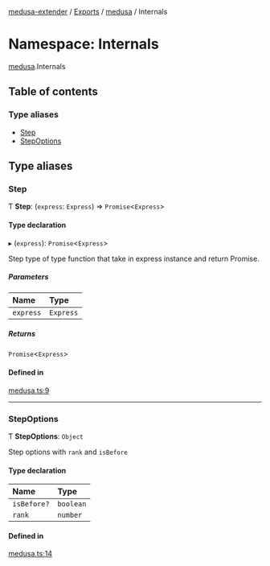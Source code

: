 [medusa-extender](../README.md) / [Exports](../modules.md) / [medusa](medusa.md) / Internals

# Namespace: Internals

[medusa](medusa.md).Internals

## Table of contents

### Type aliases

- [Step](medusa.Internals.md#step)
- [StepOptions](medusa.Internals.md#stepoptions)

## Type aliases

### Step

Ƭ **Step**: (`express`: `Express`) => `Promise`<`Express`\>

#### Type declaration

▸ (`express`): `Promise`<`Express`\>

Step type of type function that take in express instance and return Promise<Express>.

##### Parameters

| Name | Type |
| :------ | :------ |
| `express` | `Express` |

##### Returns

`Promise`<`Express`\>

#### Defined in

[medusa.ts:9](https://github.com/adrien2p/medusa-extender/blob/2b98a6d/src/medusa.ts#L9)

___

### StepOptions

Ƭ **StepOptions**: `Object`

Step options with `rank` and `isBefore`

#### Type declaration

| Name | Type |
| :------ | :------ |
| `isBefore?` | `boolean` |
| `rank` | `number` |

#### Defined in

[medusa.ts:14](https://github.com/adrien2p/medusa-extender/blob/2b98a6d/src/medusa.ts#L14)
